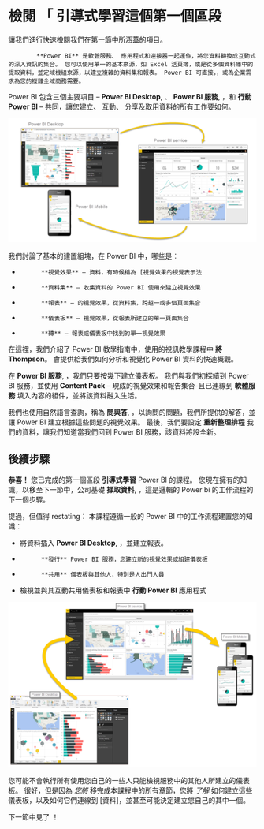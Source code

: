 <properties
   pageTitle="檢閱和後續步驟"
   description="檢閱您在此介紹 Power BI 中了解"
   services="powerbi"
   documentationCenter=""
   authors="davidiseminger"
   manager="mblythe"
   backup=""
   editor=""
   tags=""
   qualityFocus="no"
   qualityDate=""
   featuredVideoId=""
   courseDuration="5m"/>

<tags
   ms.service="powerbi"
   ms.devlang="NA"
   ms.topic="get-started-article"
   ms.tgt_pltfrm="NA"
   ms.workload="powerbi"
   ms.date="09/29/2016"
   ms.author="davidi"/>

# 檢閱 「 引導式學習這個第一個區段

讓我們進行快速檢閱我們在第一節中所涵蓋的項目。


            **Power BI** 是軟體服務、 應用程式和連接器一起運作，將您資料轉換成互動式的深入資訊的集合。 您可以使用單一的基本來源，如 Excel 活頁簿，或是從多個資料庫中的提取資料，並定域機組來源，以建立複雜的資料集和報表。 Power BI 可直接，，或為企業需求為您的複雜全域商務需要。

Power BI 包含三個主要項目 – **Power BI Desktop**, 、 **Power BI 服務**, ，和 **行動 Power BI** – 共同，讓您建立、 互動、 分享及取用資料的所有工作要如何。

![](media/powerbi-learning-0-4-summary-of-intro-to-power-bi/c0a4_1.png)

我們討論了基本的建置組塊，在 Power BI 中，哪些是︰

-   
            **視覺效果** – 資料，有時候稱為 [視覺效果的視覺表示法
-   
            **資料集** – 收集資料的 Power BI 使用來建立視覺效果
-   
            **報表** – 的視覺效果，從資料集，跨越一或多個頁面集合
-   
            **儀表板** – 視覺效果，從報表所建立的單一頁面集合
-   
            **磚** – 報表或儀表板中找到的單一視覺效果

在這裡，我們介紹了 Power BI 教學指南中，使用的視訊教學課程中 **將 Thompson**。 會提供給我們如何分析和視覺化 Power BI 資料的快速概觀。

<!---
In **Power BI Desktop**, we connected to a basic Excel file, created visualizations, then published those visualizations to the service. Even if you use Power BI only with your Excel workbooks, you can gain amazing visual insights with those Excel workbooks, and both interact and share it in ways never before possible.
-->
在 **Power BI 服務**, ，我們只要按幾下建立儀表板。 我們與我們初探續到 Power BI 服務，並使用 **Content Pack** – 現成的視覺效果和報告集合-且已連線到 **軟體服務** 填入內容的組件，並將該資料融入生活。

我們也使用自然語言查詢，稱為 **問與答**, ，以詢問的問題，我們所提供的解答，並讓 Power BI 建立根據這些問題的視覺效果。 最後，我們要設定 **重新整理排程** 我們的資料，讓我們知道當我們回到 Power BI 服務，該資料將設全新。

## 後續步驟

**恭喜！** 您已完成的第一個區段 **引導式學習** Power BI 的課程。 您現在擁有的知識，以移至下一節中，公司基礎 **擷取資料**, ，這是邏輯的 Power bi 的工作流程的下一個步驟。

提過，但值得 restating︰ 本課程遵循一般的 Power BI 中的工作流程建置您的知識︰

-   將資料插入 **Power BI Desktop**, ，並建立報表。
-   
            **發行** Power BI 服務，您建立新的視覺效果或組建儀表板
-   
            **共用** 儀表板與其他人，特別是人出門人員
-   檢視並與其互動共用儀表板和報表中 **行動 Power BI** 應用程式

![](media/powerbi-learning-0-1-intro-using-power-bi/c0a1_1.png)

您可能不會執行所有使用您自己的一些人只能檢視服務中的其他人所建立的儀表板。 很好，但是因為 *您將* 移完成本課程中的所有章節，您將 *了解* 如何建立這些儀表板，以及如何它們連線到 [資料]，並甚至可能決定建立您自己的其中一個。

下一節中見了 ！
